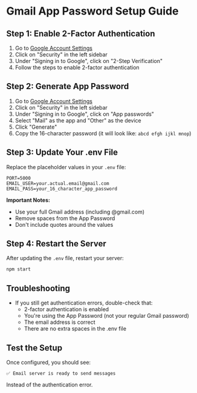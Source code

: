 # Gmail App Password Setup Guide

## Step 1: Enable 2-Factor Authentication
1. Go to [Google Account Settings](https://myaccount.google.com/)
2. Click on "Security" in the left sidebar
3. Under "Signing in to Google", click on "2-Step Verification"
4. Follow the steps to enable 2-factor authentication

## Step 2: Generate App Password
1. Go to [Google Account Settings](https://myaccount.google.com/)
2. Click on "Security" in the left sidebar
3. Under "Signing in to Google", click on "App passwords"
4. Select "Mail" as the app and "Other" as the device
5. Click "Generate"
6. Copy the 16-character password (it will look like: `abcd efgh ijkl mnop`)

## Step 3: Update Your .env File
Replace the placeholder values in your `.env` file:

```env
PORT=5000
EMAIL_USER=your.actual.email@gmail.com
EMAIL_PASS=your_16_character_app_password
```

**Important Notes:**
- Use your full Gmail address (including @gmail.com)
- Remove spaces from the App Password
- Don't include quotes around the values

## Step 4: Restart the Server
After updating the `.env` file, restart your server:
```bash
npm start
```

## Troubleshooting
- If you still get authentication errors, double-check that:
  - 2-factor authentication is enabled
  - You're using the App Password (not your regular Gmail password)
  - The email address is correct
  - There are no extra spaces in the .env file

## Test the Setup
Once configured, you should see:
```
✅ Email server is ready to send messages
```

Instead of the authentication error.
